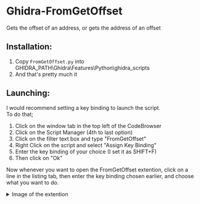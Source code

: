 # Ghidra-FromGetOffset
Gets the offset of an address, or gets the address of an offset

## Installation:
1. Copy `FromGetOffset.py` into GHIDRA_PATH\Ghidra\Features\Python\ghidra_scripts
2. And that's pretty much it

## Launching:
I would recommend setting a key binding to launch the script. </br>
To do that;
1. Click on the window tab in the top left of the CodeBrowser
2. Click on the Script Manager (4th to last option)
3. Click on the filter text box and type "FromGetOffset"
4. Right Click on the script and select "Assign Key Binding"
5. Enter the key binding of your choice (I set it as SHIFT+F)
6. Then click on "Ok"

Now whenever you want to open the FromGetOffset extention, click on a line in the listing tab, then enter the key binding chosen earlier, and choose what you want to do.


<details>
<summary>Image of the extention</summary>

  <img src="https://raw.githubusercontent.com/SpaghettDev/Ghidra-FromGetOffset/master/assets/screenshot.png"/>
</details>
